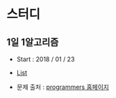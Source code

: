 # 스터디

## 1일 1알고리즘
- Start : 2018 / 01 / 23
- [List]()

- 문제 출처 : [programmers 홈페이지](https://programmers.co.kr/learn/challenges)